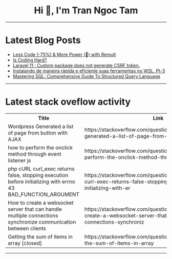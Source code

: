<h1 align="center">Hi 👋, I'm Tran Ngoc Tam</h1>

---

# Latest Blog Posts 
<!-- BLOG-POST-LIST:START -->
- [Less Code &lpar;-75%&rpar; &amp; More Power &lpar;💪&rpar; with Remult](https://dev.to/jycouet/less-code-75-more-power-with-remult-325m)
- [Is Coding Hard?](https://dev.to/devmarket/is-coding-hard-316g)
- [Laravel 11 : Custom package does not generate CSRF token.](https://dev.to/thephpx/laravel-11-custom-package-does-not-generate-csrf-token-4oi0)
- [Instalando de maneira rápida e eficiente suas ferramentas no WSL. Pt-3](https://dev.to/devhat/instalando-de-maneira-rapida-e-eficiente-suas-ferramentas-no-wsl-pt-3-307l)
- [Mastering SQL: Comprehensive Guide To Structured Query Language](https://dev.to/louaiboumediene/mastering-sql-comprehensive-guide-to-structured-query-language-4gh)
<!-- BLOG-POST-LIST:END -->

---

# Latest stack oveflow activity
<table>
  <tr><th>Title</th><th>Link</th></tr>
  <!-- STACKOVERFLOW:START --><tr><td>Wordpress Generated a list of page from button with AJAX</td><td>https://stackoverflow.com/questions/78448976/wordpress-generated-a-list-of-page-from-button-with-ajax</td></tr><tr><td>how to perform the onclick method through event listener js</td><td>https://stackoverflow.com/questions/78448751/how-to-perform-the-onclick-method-through-event-listener-js</td></tr><tr><td>php cURL curl_exec returns false, stopping execution before initializing with errno 43 BAD_FUNCTION_ARGUMENT</td><td>https://stackoverflow.com/questions/78448724/php-curl-curl-exec-returns-false-stopping-execution-before-initializing-with-er</td></tr><tr><td>How to create a websocket server that can handle multiple connections synchronize communication between clients</td><td>https://stackoverflow.com/questions/78448670/how-to-create-a-websocket-server-that-can-handle-multiple-connections-synchroniz</td></tr><tr><td>Getting the sum of items in array [closed]</td><td>https://stackoverflow.com/questions/78448383/getting-the-sum-of-items-in-array</td></tr><!-- STACKOVERFLOW:END -->
</table>

---


